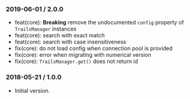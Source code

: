### 2019-06-01 / 2.0.0

-   feat(core): **Breaking** remove the undocumented `config` property of `TrailsManager` instances
-   feat(core): search with exact match
-   feat(core): search with case insensitiveness
-   fix(core): do not load config when connection pool is provided
-   fix(core): error when migrating with numerical version
-   fix(core): `TrailsManager.get()` does not return id

### 2018-05-21 / 1.0.0

-   Initial version.
